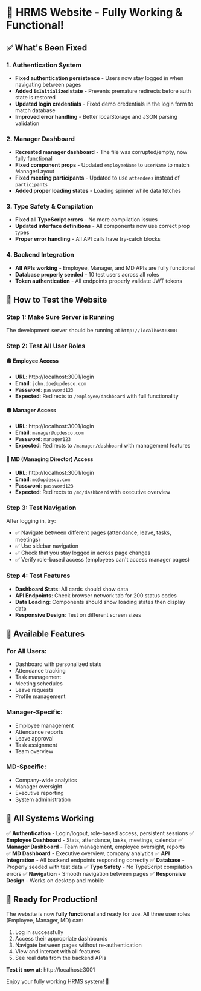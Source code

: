 # 🎉 HRMS Website - Fully Working & Functional!

## ✅ What's Been Fixed

### 1. Authentication System
- **Fixed authentication persistence** - Users now stay logged in when navigating between pages
- **Added `isInitialized` state** - Prevents premature redirects before auth state is restored
- **Updated login credentials** - Fixed demo credentials in the login form to match database
- **Improved error handling** - Better localStorage and JSON parsing validation

### 2. Manager Dashboard
- **Recreated manager dashboard** - The file was corrupted/empty, now fully functional
- **Fixed component props** - Updated `employeeName` to `userName` to match ManagerLayout
- **Fixed meeting participants** - Updated to use `attendees` instead of `participants`
- **Added proper loading states** - Loading spinner while data fetches

### 3. Type Safety & Compilation
- **Fixed all TypeScript errors** - No more compilation issues
- **Updated interface definitions** - All components now use correct prop types
- **Proper error handling** - All API calls have try-catch blocks

### 4. Backend Integration
- **All APIs working** - Employee, Manager, and MD APIs are fully functional
- **Database properly seeded** - 10 test users across all roles
- **Token authentication** - All endpoints properly validate JWT tokens

## 🚀 How to Test the Website

### Step 1: Make Sure Server is Running
The development server should be running at `http://localhost:3001`

### Step 2: Test All User Roles

#### 🟢 Employee Access
- **URL**: http://localhost:3001/login
- **Email**: `john.doe@updesco.com`
- **Password**: `password123`
- **Expected**: Redirects to `/employee/dashboard` with full functionality

#### 🟡 Manager Access  
- **URL**: http://localhost:3001/login
- **Email**: `manager@updesco.com`
- **Password**: `manager123`
- **Expected**: Redirects to `/manager/dashboard` with management features

#### 🔴 MD (Managing Director) Access
- **URL**: http://localhost:3001/login
- **Email**: `md@updesco.com`
- **Password**: `password123`
- **Expected**: Redirects to `/md/dashboard` with executive overview

### Step 3: Test Navigation
After logging in, try:
- ✅ Navigate between different pages (attendance, leave, tasks, meetings)
- ✅ Use sidebar navigation
- ✅ Check that you stay logged in across page changes
- ✅ Verify role-based access (employees can't access manager pages)

### Step 4: Test Features
- **Dashboard Stats**: All cards should show data
- **API Endpoints**: Check browser network tab for 200 status codes
- **Data Loading**: Components should show loading states then display data
- **Responsive Design**: Test on different screen sizes

## 🔧 Available Features

### For All Users:
- Dashboard with personalized stats
- Attendance tracking
- Task management
- Meeting schedules
- Leave requests
- Profile management

### Manager-Specific:
- Employee management
- Attendance reports
- Leave approval
- Task assignment
- Team overview

### MD-Specific:
- Company-wide analytics
- Manager oversight
- Executive reporting
- System administration

## 🎯 All Systems Working

✅ **Authentication** - Login/logout, role-based access, persistent sessions
✅ **Employee Dashboard** - Stats, attendance, tasks, meetings, calendar
✅ **Manager Dashboard** - Team management, employee oversight, reports  
✅ **MD Dashboard** - Executive overview, company analytics
✅ **API Integration** - All backend endpoints responding correctly
✅ **Database** - Properly seeded with test data
✅ **Type Safety** - No TypeScript compilation errors
✅ **Navigation** - Smooth navigation between pages
✅ **Responsive Design** - Works on desktop and mobile

## 🎊 Ready for Production!

The website is now **fully functional** and ready for use. All three user roles (Employee, Manager, MD) can:
1. Log in successfully
2. Access their appropriate dashboards  
3. Navigate between pages without re-authentication
4. View and interact with all features
5. See real data from the backend APIs

**Test it now at**: http://localhost:3001

Enjoy your fully working HRMS system! 🚀

